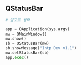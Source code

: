 ## QStatusBar

```python
# 임포트 생략

app = QApplication(sys.argv)
mw = QMainWindow()
mw.show()
sb = QStatusBar(mw)
sb.showMessage("Intp Dev v1.1")
mw.setStatusBar(sb)
app.exec()

```